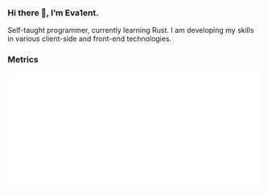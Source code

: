 ### Hi there 👋, I’m Eva1ent.

Self-taught programmer, currently learning Rust. I am developing my skills in various client-side and front-end technologies.

### Metrics

![isocalendar](./metrics.plugin.isocalendar.fullyear.svg)
